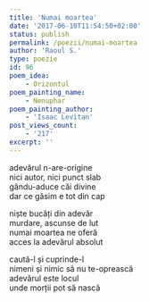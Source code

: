 ```yaml
---
title: 'Numai moartea'
date: '2017-06-10T11:54:50+02:00'
status: publish
permalink: /poezii/numai-moartea
author: 'Raoul S.'
type: poezie
id: 96
poem_idea:
    - Orizontul
poem_painting_name:
    - Nenuphar
poem_painting_author:
    - 'Isaac Levitan'
post_views_count:
    - '217'
excerpt: ''
---
```

adevărul n-are-origine  
nici autor, nici punct slab  
gându-aduce căi divine  
dar ce găsim e tot din cap

niște bucăți din adevăr  
murdare, ascunse de lut  
numai moartea ne oferă  
acces la adevărul absolut

caută-l și cuprinde-l  
nimeni și nimic să nu te-oprească  
adevărul este locul  
unde morții pot să nască